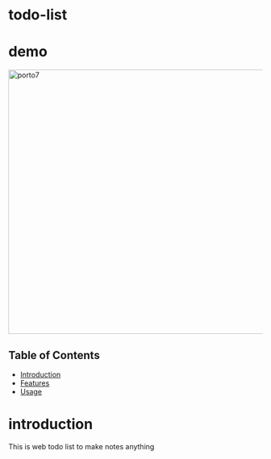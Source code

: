 # todo-list
# demo
<img width="524" alt="porto7" src="https://github.com/kodeman274/todo-list/assets/99820483/69b42eab-39ea-4588-a773-154a89205f63">

## Table of Contents

- [Introduction](#introduction)
- [Features](#features)
- [Usage](#usage)

# introduction
This is web todo list to make notes anything
